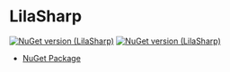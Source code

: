# LilaSharp
[![NuGet version (LilaSharp)](https://img.shields.io/nuget/v/LilaSharp.svg?style=flat-square)](https://www.nuget.org/packages/LilaSharp/) [![NuGet version (LilaSharp)](https://img.shields.io/nuget/dt/LilaSharp.svg?style=flat-square)](https://www.nuget.org/packages/LilaSharp/)

- [NuGet Package](https://www.nuget.org/packages/LilaSharp)
